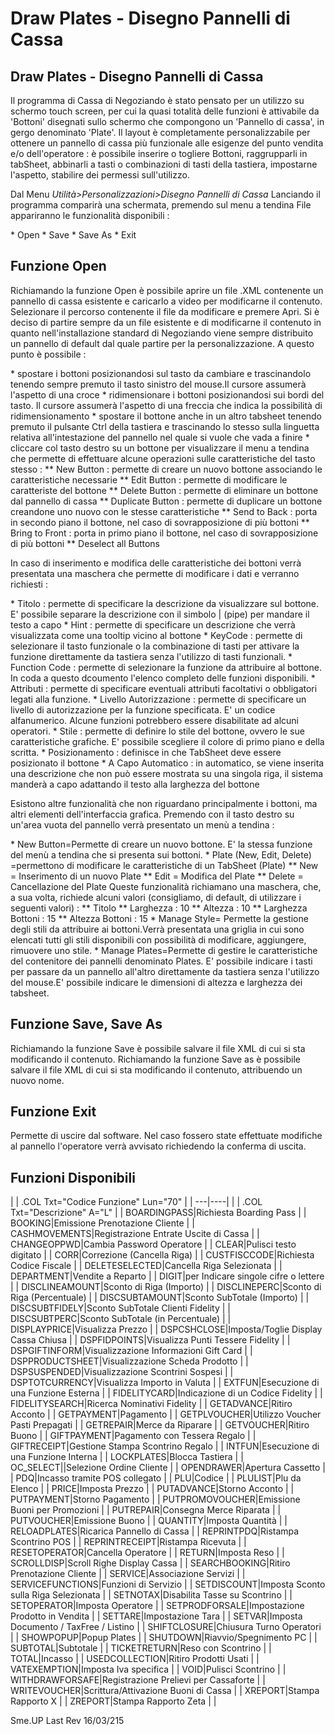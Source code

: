 # Draw Plates - Disegno Pannelli di Cassa

## Draw Plates - Disegno Pannelli di Cassa

Il programma di Cassa di Negoziando è stato pensato per un utilizzo su schermo touch screen, per cui la quasi totalità delle funzioni è attivabile da 'Bottoni' disegnati sullo schermo che compongono un 'Pannello di cassa', in gergo denominato 'Plate'.
Il layout è completamente personalizzabile per ottenere un pannello di cassa più funzionale alle esigenze del punto vendita e/o dell'operatore :  è possibile inserire o togliere Bottoni, raggrupparli in tabSheet, abbinarli a tasti o combinazioni di tasti della tastiera, impostarne l'aspetto, stabilire dei permessi sull'utilizzo.

Dal Menu _Utilità>Personalizzazioni>Disegno Pannelli di Cassa_
Lanciando il programma comparirà una schermata, premendo sul menu a tendina File appariranno le funzionalità disponibili : 

 \* Open
 \* Save
 \* Save As
 \* Exit

## Funzione Open

Richiamando la funzione Open è possibile aprire un file .XML contenente un pannello di cassa esistente e caricarlo a video per modificarne il contenuto. Selezionare il percorso contenente il file da modificare e premere Apri.
Si è deciso di partire sempre da un file esistente e di modificarne il contenuto in quanto nell'installazione standard di Negoziando viene sempre distribuito un pannello di default dal quale partire per la personalizzazione.
A questo punto è possibile : 

 \* spostare i bottoni posizionandosi sul tasto da cambiare e trascinandolo tenendo sempre premuto il tasto sinistro del mouse.Il cursore assumerà l'aspetto di una croce
 \* ridimensionare  i bottoni posizionandosi sui bordi del tasto. Il cursore assumerà l'aspetto di una freccia che indica la possibilità di ridimensionamento
 \* spostare il bottone anche in un altro tabsheet tenendo premuto il pulsante Ctrl della tastiera e trascinando lo stesso sulla linguetta relativa all'intestazione del pannello nel quale si vuole che vada a finire
 \* cliccare col tasto destro su un bottone per visualizzare il menu a tendina che permette di effettuare alcune operazioni sulle caratteristiche del tasto stesso : 
 \*\* New Button :  permette di creare un nuovo bottone associando le caratteristiche necessarie
 \*\* Edit Button :  permette di modificare le caratteriste del bottone
 \*\* Delete Button :  permette di eliminare un bottone dal pannello di cassa
 \*\* Duplicate Button :  permette di duplicare un bottone creandone uno nuovo con le stesse caratteristiche
 \*\* Send to Back :  porta in secondo piano il bottone, nel caso di sovrapposizione di più bottoni
 \*\* Bring to Front :  porta in primo piano il bottone, nel caso di sovrapposizione di più bottoni
 \*\* Deselect all Buttons

In caso di inserimento e modifica delle caratteristiche dei bottoni verrà presentata una maschera che permette di modificare i dati e verranno richiesti : 

 \* Titolo :  permette di specificare la descrizione da visualizzare sul bottone. E' possibile separare la descrizione con il simbolo | (pipe) per mandare il testo a capo
 \* Hint :  permette di specificare un descrizione che verrà visualizzata come una tooltip vicino al bottone
 \* KeyCode :  permette di selezionare il tasto funzionale o la combinazione di tasti per attivare la funzione direttamente da tastiera senza l'utilizzo di tasti funzionali.
 \* Function Code :  permette di selezionare la funzione da attribuire al bottone. In coda a questo dcoumento l'elenco completo delle funzioni disponibili.
 \* Attributi : permette di specificare eventuali attributi facoltativi o obbligatori legati alla funzione.
 \* Livello Autorizzazione :  permette di specificare un livello di autorizzazione per la funzione specificata. E' un codice alfanumerico. Alcune funzioni potrebbero essere disabilitate ad alcuni operatori.
 \* Stile :  permette di definire lo stile del bottone, ovvero le sue caratteristiche grafiche. E' possibile scegliere il colore di primo piano e della scritta.
 \* Posizionamento :  definisce in che TabSheet deve essere posizionato il bottone
 \* A Capo Automatico : in automatico, se viene inserita una descrizione che non può essere mostrata su una singola riga, il sistema manderà a capo  adattando il testo alla larghezza del bottone

Esistono altre funzionalità che non riguardano principalmente i bottoni, ma altri elementi dell'interfaccia grafica. Premendo con il tasto destro su un'area vuota del pannello verrà presentato
un menù a tendina : 

 \* New Button=Permette di creare un nuovo bottone. E' la stessa funzione del menù a tendina che si presenta sui bottoni.
 \* Plate (New, Edit, Delete) =permettono di modificare le caratteristiche di un TabSheet (Plate)
 \*\* New = Inserimento di un nuovo Plate
 \*\* Edit = Modifica del Plate
 \*\* Delete = Cancellazione del Plate
Queste funzionalità richiamano una maschera, che, a sua volta, richiede alcuni valori (consigliamo, di default, di utilizzare i seguenti valori) : 
 \*\* Titolo
 \*\* Larghezza : 10
 \*\* Altezza : 10
 \*\* Larghezza Bottoni : 15
 \*\* Altezza Bottoni : 15
 \* Manage Style= Permette la gestione degli stili da attribuire ai bottoni.Verrà presentata una griglia in cui sono elencati tutti gli stili disponibili con possibilità di modificare, aggiungere, rimuovere uno stile.
 \* Manage Plates=Permette di gestire le caratteristiche del contenitore dei pannelli denominato Plates. E' possibile indicare i tasti per passare da un pannello all'altro direttamente da tastiera senza l'utilizzo del mouse.E' possibile indicare le dimensioni di altezza e larghezza dei tabsheet.

## Funzione Save, Save As

Richiamando la funzione Save è possibile salvare il file XML di cui si sta modificando il contenuto. Richiamando la funzione Save as è possibile salvare il file XML di cui si sta modificando il contenuto, attribuendo un nuovo nome.

## Funzione Exit

Permette di uscire dal software. Nel caso fossero state effettuate modifiche al pannello l'operatore verrà avvisato richiedendo la conferma di uscita.


## Funzioni Disponibili


| 
| .COL Txt="Codice Funzione" Lun="70" |
| ---|----|
| 
| .COL Txt="Descrizione"  A="L" |
| BOARDINGPASS|Richiesta Boarding Pass |
| BOOKING|Emissione Prenotazione Cliente |
| CASHMOVEMENTS|Registrazione Entrate Uscite di Cassa |
| CHANGEOPPWD|Cambia Password Operatore |
| CLEAR|Pulisci testo digitato |
| CORR|Correzione (Cancella Riga) |
| CUSTFISCCODE|Richiesta Codice Fiscale |
| DELETESELECTED|Cancella Riga Selezionata |
| DEPARTMENT|Vendite a Reparto |
| DIGIT|per Indicare singole cifre o lettere |
| DISCLINEAMOUNT|Sconto di Riga (Importo) |
| DISCLINEPERC|Sconto di Riga (Percentuale) |
| DISCSUBTAMOUNT|Sconto SubTotale (Importo) |
| DISCSUBTFIDELY|Sconto SubTotale Clienti Fidelity |
| DISCSUBTPERC|Sconto  SubTotale (in Percentuale) |
| DISPLAYPRICE|Visualizza Prezzo |
| DSPCSHCLOSE|Imposta/Toglie Display Cassa Chiusa |
| DSPFIDPOINTS|Visualizza Punti Tessere Fidelity |
| DSPGIFTINFORM|Visualizzazione Informazioni Gift Card |
| DSPPRODUCTSHEET|Visualizzazione Scheda Prodotto |
| DSPSUSPENDED|Visualizzazione Scontrini Sospesi |
| DSPTOTCURRENCY|Visualizza Importo in Valuta |
| EXTFUN|Esecuzione di una Funzione Esterna |
| FIDELITYCARD|Indicazione di un Codice Fidelity |
| FIDELITYSEARCH|Ricerca Nominativi Fidelity |
| GETADVANCE|Ritiro Acconto |
| GETPAYMENT|Pagamento |
| GETPLVOUCHER|Utilizzo Voucher Pasti Prepagati |
| GETREPAIR|Merce da Riparare |
| GETVOUCHER|Ritiro Buono |
| GIFTPAYMENT|Pagamento con Tessera Regalo |
| GIFTRECEIPT|Gestione Stampa Scontrino Regalo |
| INTFUN|Esecuzione di una Funzione Interna |
| LOCKPLATES|Blocca Tastiera |
| OC_SELECT||Selezione Ordine Cliente |
| OPENDRAWER|Apertura Cassetto |
| PDQ|Incasso tramite POS collegato |
| PLU|Codice |
| PLULIST|Plu da Elenco |
| PRICE|Imposta Prezzo |
| PUTADVANCE|Storno Acconto |
| PUTPAYMENT|Storno Pagamento |
| PUTPROMOVOUCHER|Emissione Buoni per Promozioni |
| PUTREPAIR|Consegna Merce Riparata |
| PUTVOUCHER|Emissione Buono |
| QUANTITY|Imposta Quantità |
| RELOADPLATES|Ricarica Pannello di Cassa |
| REPRINTPDQ|Ristampa Scontrino POS |
| REPRINTRECEIPT|Ristampa Ricevuta |
| RESETOPERATOR|Cancella Operatore |
| RETURN|Imposta Reso |
| SCROLLDISP|Scroll Righe Display Cassa |
| SEARCHBOOKING|Ritiro Prenotazione Cliente |
| SERVICE|Associazione Servizi |
| SERVICEFUNCTIONS|Funzioni di Servizio |
| SETDISCOUNT|Imposta Sconto sulla Riga Selezionata |
| SETNOTAX|Disabilita Tasse su Scontrino |
| SETOPERATOR|Imposta Operatore |
| SETPRODFORSALE|Impostazione Prodotto in Vendita |
| SETTARE|Impostazione Tara |
| SETVAR|Imposta Documento / TaxFree / Listino |
| SHIFTCLOSURE|Chiusura Turno Operatori |
| SHOWPOPUP|Popup Plates |
| SHUTDOWN|Riavvio/Spegnimento PC |
| SUBTOTAL|Subtotale |
| TICKETRETURN|Reso con Scontrino |
| TOTAL|Incasso |
| USEDCOLLECTION|Ritiro Prodotti Usati |
| VATEXEMPTION|Imposta Iva specifica |
| VOID|Pulisci Scontrino |
| WITHDRAWFORSAFE|Registrazione Prelievi per Cassaforte |
| WRITEVOUCHER|Scrittura/Attivazione Buoni di Cassa |
| XREPORT|Stampa Rapporto X |
| ZREPORT|Stampa Rapporto Zeta |
| 


Sme.UP
Last Rev 16/03/215
